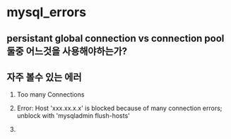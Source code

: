 # mysql_errors

## persistant global connection vs connection pool 둘중 어느것을 사용해야하는가?

## 자주 볼수 있는 에러

1. Too many Connections

2.  Error: Host 'xxx.xx.x.x' is blocked because of many connection errors; unblock with 'mysqladmin flush-hosts'

3. 
